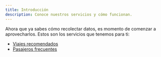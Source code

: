 ```yaml
---
title: Introducción
description: Conoce nuestros servicios y cómo funcionan.
---
```


Ahora que ya sabes cómo recolectar datos, es momento de comenzar a aprovecharlos. Estos son los servicios que tenemos para ti:

- [Viajes recomendados](/services/recommended-trips)
- [Pasajeros frecuentes](/services/frequent-passengers)
